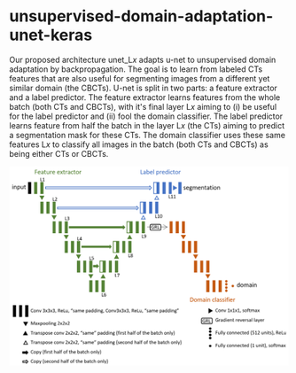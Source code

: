 # unsupervised-domain-adaptation-unet-keras

Our proposed architecture unet\_L$x$ adapts u-net to unsupervised domain adaptation by backpropagation. The goal is to learn from labeled CTs features that are also useful for segmenting images from a different yet similar domain (the CBCTs). U-net is split in two parts: a feature extractor and a label predictor. The feature extractor learns features from the whole batch (both CTs and CBCTs), with it's final layer L$x$ aiming to (i) be useful for the label predictor and (ii) fool the domain classifier. The label predictor learns feature from half the batch in the layer L$x$ (the CTs) aiming to predict a segmentation mask for these CTs. The domain classifier uses these same features L$x$ to classify all images in the batch (both CTs and CBCTs) as being either CTs or CBCTs.

![alt text](unet_L9_cropped.PNG)

